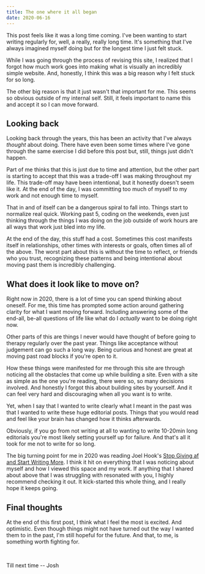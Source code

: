 ```yaml
---
title: The one where it all began
date: 2020-06-16
---
```


This post feels like it was a long time coming. I've been wanting to start
writing regularly for, well, a really, really long time. It's something that
I've always imagined myself doing but for the longest time I just felt stuck.

While I was going through the process of revising this site, I realized that I
forgot how much work goes into making what is visually an incredibly simple
website. And, honestly, I think this was a big reason why I felt stuck for so
long.

The other big reason is that it just wasn't that important for me. This seems so
obvious outside of my internal self. Still, it feels important to name this and
accept it so I can move forward.

## Looking back

Looking back through the years, this has been an activity that I've always
_thought_ about doing. There have even been some times where I've gone through
the same exercise I did before this post but, still, things just didn't happen.

Part of me thinks that this is just due to time and attention, but the other
part is starting to accept that this was a trade-off I was making throughout my
life. This trade-off may have been intentional, but it honestly doesn't seem
like it. At the end of the day, I was committing too much of myself to my work
and not enough time to myself.

That in and of itself can be a dangerous spiral to fall into. Things start to
normalize real quick. Working past 5, coding on the weekends, even just thinking
through the things I was doing on the job outside of work hours are all ways
that work just bled into my life.

At the end of the day, this stuff had a cost. Sometimes this cost manifests
itself in relationships, other times with interests or goals, often times all of
the above. The worst part about this is without the time to reflect, or friends
who you trust, recognizing these patterns and being intentional about moving
past them is incredibly challenging.

## What does it look like to move on?

Right now in 2020, there is a lot of time you can spend thinking about oneself.
For me, this time has prompted some action around gathering clarity for what I
want moving forward. Including answering some of the end-all, be-all questions
of life like what do I _actually_ want to be doing right now.

Other parts of this are things I never would have thought of before going to
therapy regularly over the past year. Things like acceptance without judgement
can go such a long way. Being curious and honest are great at moving past road
blocks if you're open to it.

How these things were manifested for me through this site are through noticing
all the obstacles that come up while building a site. Even with a site as simple
as the one you're reading, there were so, so many decisions involved. And
honestly I forgot this about building sites by yourself. And it can feel very
hard and discouraging when all you want is to write.

Yet, when I say that I wanted to write clearly what I meant in the past was that
I wanted to write these huge editorial posts. Things that you would read and
feel like your brain has changed how it thinks afterwards.

Obviously, if you go from not writing at all to wanting to write 10-20min long
editorials you're most likely setting yourself up for failure. And that's all it
took for me not to write for so long.

The big turning point for me in 2020 was reading Joel Hook's
[Stop Giving af and Start Writing More](https://joelhooks.com/on-writing-more).
I think it hit on everything that I was noticing about myself and how I viewed
this space and my work. If anything that I shared about above that I was
struggling with resonated with you, I highly recommend checking it out. It
kick-started this whole thing, and I really hope it keeps going.

## Final thoughts

At the end of this first post, I think what I feel the most is excited. And
optimistic. Even though things might not have turned out the way I wanted them
to in the past, I'm still hopeful for the future. And that, to me, is something
worth fighting for.

<br>

Till next time -- Josh
